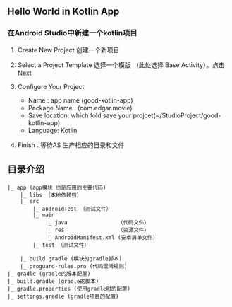 ## Hello World in Kotlin App

### 在Android Studio中新建一个kotlin项目

1. Create New Project 创建一个新项目

2. Select a Project Template 选择一个模版 （此处选择 Base Activity）。点击Next

3. Configure Your Project
    - Name : app name (good-kotlin-app)
    - Package Name : (com.edgar.movie)
    - Save location: which fold save your projcet(~/StudioProject/good-kotlin-app)
    - Language: Kotlin
4. Finish . 等待AS 生产相应的目录和文件

## 目录介绍

```text
|_ app (app模块 也是应用的主要代码)
    |_ libs （本地依赖包）
    |_ src
        |_ androidTest （测试文件）
        |_ main
            |_ java                （代码文件）
            |_ res                 （资源文件）
            |_ AndroidManifest.xml (安卓清单文件)
        |_ test （测试文件）

    |_ build.gradle (模块的gradle脚本)
    |_ proguard-rules.pro (代码混淆规则)
|_ gradle (gradle的版本配置)
|_ build.gradle (gradle的脚本)
|_ gradle.properties (使用gradle时的配置)
|_ settings.gradle (gradle项目的配置)




```
